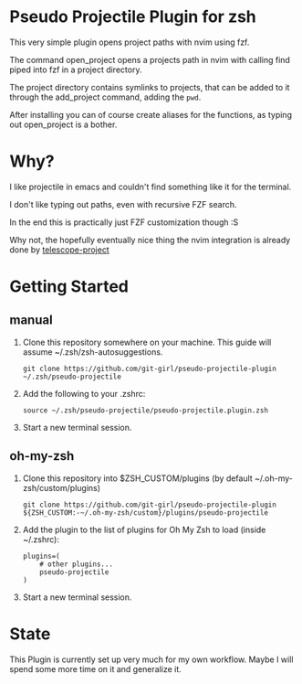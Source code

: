 # Pseudo Projectile Plugin for zsh 

This very simple plugin opens project paths with nvim using fzf. 

The command open_project opens a projects path in nvim with calling find piped into fzf in a project directory. 

The project directory contains symlinks to projects, that can be added to it through the add_project command, adding the `pwd`. 

After installing you can of course create aliases for the functions, as typing out open_project is a bother. 

# Why? 

I like projectile in emacs and couldn't find something like it for the terminal. 

I don't like typing out paths, even with recursive FZF search. 

In the end this is practically just FZF customization though :S 

Why not, the hopefully eventually nice thing the nvim integration is already done by [telescope-project](https://github.com/nvim-telescope/telescope-project.nvim)

# Getting Started

## manual 

1. Clone this repository somewhere on your machine. This guide will assume ~/.zsh/zsh-autosuggestions.

    `git clone https://github.com/git-girl/pseudo-projectile-plugin ~/.zsh/pseudo-projectile`

2. Add the following to your .zshrc:

    `source ~/.zsh/pseudo-projectile/pseudo-projectile.plugin.zsh` 
    
3. Start a new terminal session.


## oh-my-zsh 

1. Clone this repository into $ZSH_CUSTOM/plugins (by default ~/.oh-my-zsh/custom/plugins)

    `git clone https://github.com/git-girl/pseudo-projectile-plugin ${ZSH_CUSTOM:-~/.oh-my-zsh/custom}/plugins/pseudo-projectile`

2. Add the plugin to the list of plugins for Oh My Zsh to load (inside ~/.zshrc):

    ```
    plugins=( 
        # other plugins...
        pseudo-projectile
    )
    ```

3. Start a new terminal session.


# State 

This Plugin is currently set up very much for my own workflow. 
Maybe I will spend some more time on it and generalize it. 
